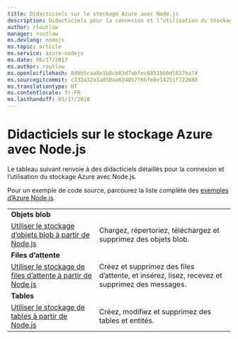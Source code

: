 ```yaml
---
title: Didacticiels sur le stockage Azure avec Node.js
description: Didacticiels pour la connexion et l’utilisation du Stockage Azure avec Node.js.
author: rloutlaw
manager: routlaw
ms.devlang: nodejs
ms.topic: article
ms.service: azure-nodejs
ms.date: 06/17/2017
ms.author: routlaw
ms.openlocfilehash: 8d0b5caa8e1b8cb03d7abfec8851bb0d1037ba74
ms.sourcegitcommit: c332a32a1a850aa62405776bfe0e14251f722888
ms.translationtype: HT
ms.contentlocale: fr-FR
ms.lasthandoff: 05/17/2018
---
```

# <a name="azure-storage-with-nodejs-tutorials"></a>Didacticiels sur le stockage Azure avec Node.js

Le tableau suivant renvoie à des didacticiels détaillés pour la connexion et l’utilisation du stockage Azure avec Node.js.

Pour un exemple de code source, parcourez la liste complète des [exemples d’Azure Node.js](https://azure.microsoft.com/resources/samples/?term=nodejs).

| | |
|---|---|
| **Objets blob** ||
| [Utiliser le stockage d’objets blob à partir de Node.js](http://docs.microsoft.com/azure/storage/storage-nodejs-how-to-use-blob-storage?toc=/azure/node/toc.json&bc=/azure/node/toc.json) | Chargez, répertoriez, téléchargez et supprimez des objets blob. |
| **Files d’attente** ||
| [Utiliser le stockage de files d’attente à partir de Node.js](http://docs.microsoft.com/azure/storage/storage-nodejs-how-to-use-queues?toc=/azure/node/toc.json&bc=/azure/node/toc.json) | Créez et supprimez des files d’attente, et insérez, lisez, recevez et supprimez des messages. |
| **Tables** ||
| [Utiliser le stockage de tables à partir de Node.js](http://docs.microsoft.com/azure/storage/storage-nodejs-how-to-use-table-storage?toc=/azure/node/toc.json&bc=/azure/node/toc.json) | Créez, modifiez et supprimez des tables et entités. |
